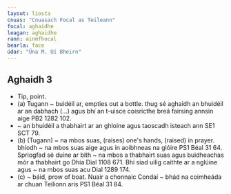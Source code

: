 ```yaml
---
layout: liosta
cnuas: "Cnuasach Focal as Teileann"
focal: aghaidhe
leagan: aghaidhe
rann: ainmfhocal
bearla: face
údar: "Úna M. Uí Bheirn"
---
```


## Aghaidh 3

* Tip, point.
* (a) Tugann ~ buidéil ar, empties out a bottle. thug sé aghaidh
an bhuidéil ar an dabhach (...) agus bhí an t-uisce coisricthe breá
fairsing annsin aige PB2 1282 102.
*  ~ an bhuidéil a thabhairt ar an ghloine agus taoscadh
isteach ann SE1 SCT 79.
* (b) (Tugann) ~ na mbos suas, (raises) one's hands, (raised)
in prayer. bhíodh ~ na mbos suas aige agus  in aoibhneas na
glóire PS1 Béal 31 64. Spriogfad sé duine ar bith ~ na mbos
a thabhairt suas agus buidheachas mór a thabhairt go Dhia
Dial 1108 671. Bhí siad uilig caithte ar a nglúine agus ~ na
mbos suas acu Dial 1289 174.
* (c) ~ báid, prow of boat. Nuair a chonnaic Condaí ~ bhád na
coimheáda ar chuan Teilionn aris PS1 Béal 31 84.
